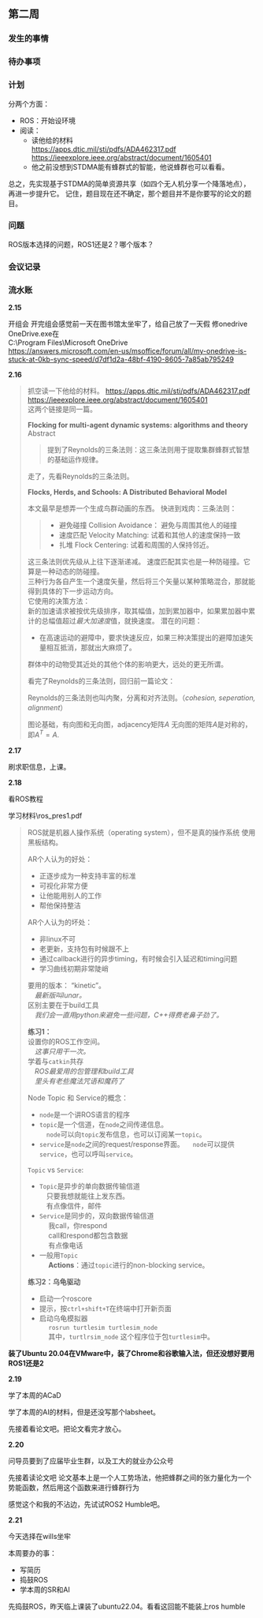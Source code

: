 <!--
 * @Author: Runze Yuan 1959180242@qq.com
 * @Date: 2023-02-16 11:59:24
 * @LastEditors: Runze Yuan 1959180242@qq.com
 * @LastEditTime: 2023-02-21 09:42:31
 * @FilePath: \Dissertation2022\日志\2.16-2.22.md
 * @Description: 
 * 
 * Copyright (c) 2023 by ${git_name_email}, All Rights Reserved. 
-->
## 第二周

### 发生的事情

### 待办事项

### 计划

分两个方面：
- ROS：开始设环境
- 阅读：
  - 读他给的材料   
https://apps.dtic.mil/sti/pdfs/ADA462317.pdf  
https://ieeexplore.ieee.org/abstract/document/1605401 
  - 他之前没想到STDMA能有蜂群式的智能，他说蜂群也可以看看。
  
总之，先实现基于STDMA的简单资源共享（如四个无人机分享一个降落地点），再进一步提升它。
记住，题目现在还不确定，那个题目并不是你要写的论文的题目。

### 问题

ROS版本选择的问题，ROS1还是2？哪个版本？

### 会议记录

### 流水账

**2.15**

开组会
开完组会感觉前一天在图书馆太坐牢了，给自己放了一天假
修onedrive
OneDrive.exe在    
C:\Program Files\Microsoft OneDrive  
https://answers.microsoft.com/en-us/msoffice/forum/all/my-onedrive-is-stuck-at-0kb-sync-speed/d7df1d2a-48bf-4190-8605-7a85ab795249


**2.16**
> 抓空读一下他给的材料。
> https://apps.dtic.mil/sti/pdfs/ADA462317.pdf  
> https://ieeexplore.ieee.org/abstract/document/1605401  
> 这两个链接是同一篇。
>
> **Flocking for multi-agent dynamic systems: algorithms and theory**
> Abstract
> > 提到了Reynolds的三条法则：这三条法则用于提取集群蜂群式智慧的基础运作规律。  
> 
> 走了，先看Reynolds的三条法则。  
> 
> **Flocks, Herds, and Schools: A Distributed Behavioral Model**
>
>  
>  本文最早是想弄一个生成鸟群动画的东西。
> 快进到戏肉：三条法则：
> > - 避免碰撞 Collision Avoidance： 避免与周围其他人的碰撞
> > - 速度匹配 Velocity Matching: 试着和其他人的速度保持一致
> > - 扎堆 Flock Centering: 试着和周围的人保持邻近。  
> 
>  这三条法则优先级从上往下逐渐递减。
>  速度匹配其实也是一种防碰撞。它算是一种动态的防碰撞。  
> 三种行为各自产生一个速度矢量，然后将三个矢量以某种策略混合，那就能得到具体的下一步运动方向。  
> 它使用的决策方法：  
>   新的加速请求被按优先级排序，取其幅值，加到累加器中，如果累加器中累计的总幅值超过*最大加速度*值，就换速度。
> 潜在的问题：
> - 在高速运动的避障中，要求快速反应，如果三种决策提出的避障加速矢量相互抵消，那就出大麻烦了。
>
> 群体中的动物受其近处的其他个体的影响更大，远处的更无所谓。
> 
> 看完了Reynolds的三条法则，回归前一篇论文：  
>
> Reynolds的三条法则也叫内聚，分离和对齐法则。（*cohesion, seperation, alignment*）
>
> 图论基础，有向图和无向图，adjacency矩阵$A$
> 无向图的矩阵$A$是对称的，即$A^T = A$.
> 

**2.17**

刷求职信息，上课。

**2.18**

看ROS教程

学习材料\ros_pres1.pdf

> ROS就是机器人操作系统（operating system），但不是真的操作系统
> 使用黑板结构。   
> 
> AR个人认为的好处：
> - 正逐步成为一种支持丰富的标准
> - 可视化非常方便
> - 让他能用别人的工作
> - 帮他保持整洁  
> 
> AR个人认为的坏处：  
> - 非linux不可
> - 老更新，支持包有时候跟不上
> - 通过callback进行的异步timing，有时候会引入延迟和timing问题
> - 学习曲线初期非常陡峭
>
> 要用的版本： “kinetic”。   
> &emsp;*最新版叫lunar。*  
> 区别主要在于build工具  
> &emsp;*我们会一直用python来避免一些问题，C++得费老鼻子劲了。*
>
> **练习1：**  
> 设置你的ROS工作空间。  
> &emsp;*这事只用干一次。*  
> 学着与`catkin`共存  
> &emsp;*ROS最爱用的包管理和build工具*   
> &emsp;*里头有老些魔法咒语和魔药了*
>
> Node Topic 和 Service的概念：  
> - `node`是一个讲ROS语言的程序  
> - `topic`是一个信道，在`node`之间传递信息。  
> &emsp;`node`可以向`topic`发布信息，也可以订阅某一`topic`。  
> - `service`是`node`之间的request/response界面。
> &emsp;`node`可以提供`service`，也可以呼叫`service`。
>
> `Topic` vs `Service`:
>  - `Topic`是异步的单向数据传输信道  
> &emsp;只要我想就能往上发东西。  
> &emsp;有点像信件，邮件
> - `Service`是同步的，双向数据传输信道  
> &emsp; 我call，你respond  
> &emsp; call和respond都包含数据  
> &emsp; 有点像电话  
> - 一般用`Topic`  
> &emsp; **Actions**：通过`topic`进行的non-blocking service。
>
> **练习2：乌龟驱动**
> - 启动一个roscore
> - 提示，按`ctrl+shift+T`在终端中打开新页面
> - 启动乌龟模拟器  
> &emsp; `rosrun turtlesim turtlesim_node`  
> &emsp; 其中，`turtlrsim_node` 这个程序位于包`turtlesim`中。
>
**装了Ubuntu 20.04在VMware中，装了Chrome和谷歌输入法，但还没想好要用ROS1还是2**

**2.19**

学了本周的ACaD

学了本周的AI的材料，但是还没写那个labsheet。

先接着看论文吧。把论文看完才放心。

**2.20**

问导员要到了应届毕业生群，以及工大的就业办公众号

先接着读论文吧
论文基本上是一个人工势场法，他把蜂群之间的张力量化为一个势能函数，然后用这个函数来进行蜂群行为

感觉这个和我的不沾边，先试试ROS2 Humble吧。

**2.21**

今天选择在wills坐牢

本周要办的事：
- 写简历
- 捣鼓ROS
- 学本周的SR和AI

先捣鼓ROS，昨天临上课装了ubuntu22.04。看看这回能不能装上ros humble





